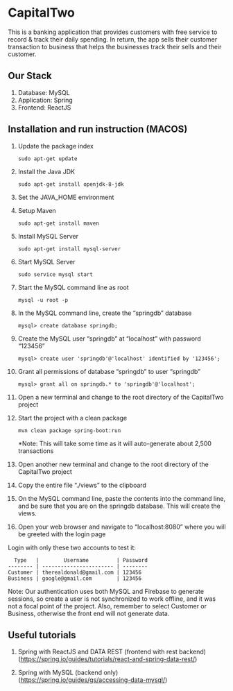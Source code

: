 # CapitalTwo

This is a banking application that provides customers with free service to record & track their daily spending. 
In return, the app sells their customer transaction to business that helps the businesses track their sells and their customer.

## Our Stack
1. Database: MySQL
2. Application: Spring
3. Frontend: ReactJS

## Installation and run instruction (MACOS)

1. Update the package index
	
	```sudo apt-get update```
	
2. Install the Java JDK
	
	```sudo apt-get install openjdk-8-jdk```
	
3. Set the JAVA_HOME environment
4. Setup Maven
	
	```sudo apt-get install maven```
	
5. Install MySQL Server
	
	```sudo apt-get install mysql-server```
	
6. Start MySQL Server
	
	```sudo service mysql start```
	
7. Start the MySQL command line as root
	
	```mysql -u root -p```
	
8. In the MySQL command line, create the “springdb” database
	
	```mysql> create database springdb;```
	
9. Create the MySQL user “springdb” at “localhost” with password “123456”
	
	```mysql> create user 'springdb'@'localhost' identified by '123456';```
10. Grant all permissions of database “springdb” to user “springdb”
	
	```mysql> grant all on springdb.* to 'springdb'@'localhost';```
	
11. Open a new terminal and change to the root directory of the CapitalTwo project
12. Start the project with a clean package
	
	```mvn clean package spring-boot:run```
	
	*Note: This will take some time as it will auto-generate about 2,500 transactions
13. Open another new terminal and change to the root directory of the CapitalTwo project
14. Copy the entire file “./views” to the clipboard
15. On the MySQL command line, paste the contents into the command line, and be sure that you are on the springdb database. This will create the views.
16. Open your web browser and navigate to “localhost:8080” where you will be greeted with the login page

Login with only these two accounts to test it:

```
  Type   |        Username         | Password
-------- | ----------------------- | --------
Customer | therealdonald@gmail.com | 123456
Business | google@gmail.com        | 123456
```

Note: Our authentication uses both MySQL and Firebase to generate sessions, so create a user is not synchronized to work offline, and it was not a focal point of the project. Also, remember to select Customer or Business, otherwise the front end will not generate data.

## Useful tutorials
1. Spring with ReactJS and DATA REST (frontend with rest backend)
(https://spring.io/guides/tutorials/react-and-spring-data-rest/)

2. Spring with MySQL (backend only)
(https://spring.io/guides/gs/accessing-data-mysql/)



